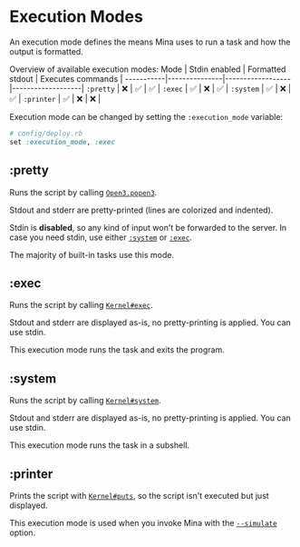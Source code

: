 # Execution Modes

An execution mode defines the means Mina uses to run a task and how the output is formatted.

Overview of available execution modes:
Mode       | Stdin enabled | Formatted stdout | Executes commands |
-----------|---------------|------------------|-------------------|
`:pretty`  | ❌            | ✅                | ✅                |
`:exec`    | ✅            | ❌                | ✅                |
`:system`  | ✅            | ❌                | ✅                |
`:printer` | ✅            | ❌                | ❌                |

Execution mode can be changed by setting the `:execution_mode` variable:
```ruby
# config/deploy.rb
set :execution_mode, :exec
```

## :pretty

Runs the script by calling [`Open3.popen3`](https://docs.ruby-lang.org/en/3.0/Open3.html#method-c-popen3).

Stdout and stderr are pretty-printed (lines are colorized and indented).

Stdin is **disabled**, so any kind of input won't be forwarded to the server. In case you need stdin, use either [`:system`](#system) or [`:exec`](#exec).

The majority of built-in tasks use this mode. 

## :exec

Runs the script by calling [`Kernel#exec`](https://docs.ruby-lang.org/en/3.0/Kernel.html#method-i-exec).

Stdout and stderr are displayed as-is, no pretty-printing is applied. You can use stdin.

This execution mode runs the task and exits the program.

## :system

Runs the script by calling [`Kernel#system`](https://docs.ruby-lang.org/en/3.0/Kernel.html#method-i-system).

Stdout and stderr are displayed as-is, no pretty-printing is applied. You can use stdin.

This execution mode runs the task in a subshell.

## :printer

Prints the script with [`Kernel#puts`](https://docs.ruby-lang.org/en/3.0/Kernel.html#method-i-puts), so the script isn't executed but just displayed.

This execution mode is used when you invoke Mina with the [`--simulate`](./cli_options.md#simulate--s) option.
